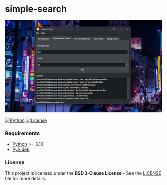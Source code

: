 # simple-search

![screenshot](./docs/screenshot.png)

[![Python](https://img.shields.io/badge/Made%20with-Python-blue)](https://www.python.org/)
[![License](https://img.shields.io/badge/License-BSD%203--Clause-red)](./LICENSE)

### Requirements

* [Python](https://www.python.org/) >= 3.10
* [PySide6](https://pypi.org/project/PySide6/)

### License

This project is licensed under the __BSD 3-Clause License__ - See the [LICENSE](./LICENSE) file for more details.
